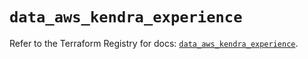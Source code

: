 # `data_aws_kendra_experience`

Refer to the Terraform Registry for docs: [`data_aws_kendra_experience`](https://registry.terraform.io/providers/hashicorp/aws/4.67.0/docs/data-sources/kendra_experience).
